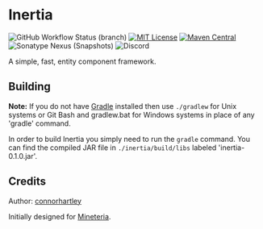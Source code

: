 Inertia
=======
![GitHub Workflow Status (branch)](https://img.shields.io/github/workflow/status/vectrix-space/inertia/build/master) 
[![MIT License](https://img.shields.io/badge/license-MIT-blue)](license.txt) 
[![Maven Central](https://img.shields.io/maven-central/v/space.vectrix.inertia/inertia-api?label=stable)](https://search.maven.org/search?q=g:space.vectrix.inertia%20AND%20a:inertia*)
![Sonatype Nexus (Snapshots)](https://img.shields.io/nexus/s/space.vectrix.inertia/inertia-api?label=dev&server=https%3A%2F%2Fs01.oss.sonatype.org)
![Discord](https://img.shields.io/discord/819522977586348052?style=for-the-badge)

A simple, fast, entity component framework.

## Building
__Note:__ If you do not have [Gradle] installed then use `./gradlew` for Unix systems or Git Bash and gradlew.bat for Windows systems in place of any 'gradle' command.

In order to build Inertia you simply need to run the `gradle` command. You can find the compiled JAR file in `./inertia/build/libs` labeled 'inertia-0.1.0.jar'.

## Credits
Author: [connorhartley]

Initially designed for [Mineteria](https://mineteria.com/).

[Gradle]: https://www.gradle.org/

[connorhartley]: https://github.com/connorhartley

